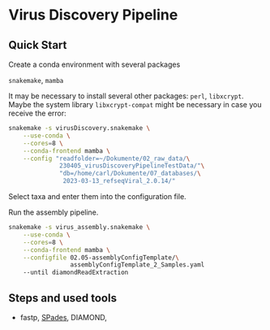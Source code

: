 # Virus Discovery Pipeline

## Quick Start

Create a conda environment with several packages

`snakemake`, `mamba`

It may be necessary to install several other packages: `perl`, `libxcrypt`.
Maybe the system library `libxcrypt-compat` might be necessary in case you
receive the error:

``` bash
snakemake -s virusDiscovery.snakemake \
    --use-conda \
    --cores=8 \
    --conda-frontend mamba \
    --config "readfolder=~/Dokumente/02_raw_data/\
              230405_virusDiscoveryPipelineTestData/"\
              "db=/home/carl/Dokumente/07_databases/\
               2023-03-13_refseqViral_2.0.14/" 

```

Select taxa and enter them into the configuration file.

Run the assembly pipeline. 

```bash
snakemake -s virus_assembly.snakemake \
    --use-conda \
    --cores=8 \
    --conda-frontend mamba \
    --configfile 02.05-assemblyConfigTemplate/\
                 assemblyConfigTemplate_2_Samples.yaml
    --until diamondReadExtraction

```


## Steps and used tools

* fastp, [SPades](https://github.com/ablab/spades), DIAMOND,
